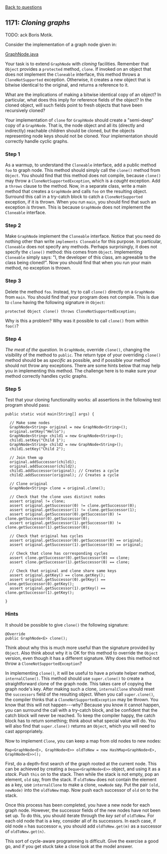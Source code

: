 [Back to questions](../README.md)

## 1171: *Cloning graphs*

TODO: ack Boris Motik.

Consider the implementation of a graph node given in:

[GraphNode.java](../solutions/code/tutorialquestions/question1171/original/GraphNode.java)

Your task is to extend `GraphNode` with *cloning* facilities.  Remember that
`Object` provides a `protected` method, `clone`.  If invoked on
an object that does not implement the `Cloneable` interface, this method throws a
`CloneNotSupported` exception.  Otherwise, it creates a new object that is bitwise
identical to the original, and returns a reference to it.

What are the implications of  making a bitwise identical copy of an object?  In particular,
what does this imply for reference fields of the object?  In the cloned object, will such
fields point to fresh objects that have been recursively cloned?

Your implementation of `clone` for `GraphNode` should create a "semi-deep"
copy of a `GraphNode`.  That is, the node object and all its (directly and indirectly)
reachable children should be cloned, but the objects representing node keys should not be cloned.
Your implementation should correctly handle cyclic graphs.

### Step 1
As a warmup, to understand the `Cloneable`
interface, add a public method `foo` to graph node.  This method should simply call the `clone()`
method from `Object`.  You should find that this method does not compile, because `clone()` may
throw a `CloneNotSupportedException`, which is a *caught* exception.  Add a `throws` clause
to the method.  Now, in a separate class, write a main method that creates a `GraphNode` and calls `foo` on the resulting
object.  Surround this call in a try-catch block to catch a `CloneNotSupported` exception, if it is thrown.
When you run `main`, you should find that such an exception *is* thrown.  This is because `GraphNode`
does not implement the `Cloneable` interface.

### Step 2
Make `GraphNode` implement the `Cloneable` interface.  Notice
that you need do nothing other than write `implements Cloneable` for this purpose.  In particular, `Cloneable`
does not specify any methods.  Perhaps surprisingly, it does not specify the `clone()` method: this comes from `Object`.
Implementing `Cloneable` simply says: "I, the developer of this class, am agreeable to the class being cloned!".  Now you should
find that when you run your main method, no exception is thrown.

### Step 3
Delete the method `foo`.  Instead, try to call `clone()` directly
on a `GraphNode` from `main`.  You should find that your program does not compile.  This is due to `clone`
having the following signature in `Object`:

```
protected Object clone() throws CloneNotSupportedException;
```

Why is this a problem?  Why was it possible to call `clone()` from within `foo()`?

### Step 4
*The meat of the question.*
In `GraphNode`, override `clone()`, changing the visibility of the method to `public`.  The return
type of your overriding `clone()` method should be as *specific* as possible, and if possible your method should
not throw any exceptions.  There are some hints below that may help you in implementing this method.  The challenge
here is to make sure your method correctly handles cyclic graphs.

### Step 5
Test that your cloning functionality works: all assertions in the following test program
should pass:

```
public static void main(String[] args) {

  // Make some nodes
  GraphNode<String> original = new GraphNode<String>();
  original.setKey("Hello");
  GraphNode<String> child1 = new GraphNode<String>();
  child1.setKey("Child 1");
  GraphNode<String> child2 = new GraphNode<String>();
  child1.setKey("Child 2");

  // Join them up
  original.addSuccessor(child1);
  original.addSuccessor(child2);
  child1.addSuccessor(original); // Creates a cycle
  child2.addSuccessor(original); // Creates a cycle

  // Clone original
  GraphNode<String> clone = original.clone();

  // Check that the clone uses distinct nodes
  assert original != clone;
  assert original.getSuccessor(0) != clone.getSuccessor(0);
  assert original.getSuccessor(1) != clone.getSuccessor(1);
  assert original.getSuccessor(0).getSuccessor(0) != clone.getSuccessor(0).getSuccessor(0);
  assert original.getSuccessor(1).getSuccessor(0) != clone.getSuccessor(1).getSuccessor(0);

  // Check that original has cycles
  assert original.getSuccessor(0).getSuccessor(0) == original;
  assert original.getSuccessor(1).getSuccessor(0) == original;

  // Check that clone has corresponding cycles
  assert clone.getSuccessor(0).getSuccessor(0) == clone;
  assert clone.getSuccessor(1).getSuccessor(0) == clone;

  // Check that original and clone share same keys
  assert original.getKey() == clone.getKey();
  assert original.getSuccessor(0).getKey() == clone.getSuccessor(0).getKey();
  assert original.getSuccessor(1).getKey() == clone.getSuccessor(1).getKey();

}
```

### Hints
It should be possible to give `clone()` the following signature:

```
@Override
public GraphNode<E> clone();
```

Think about why this is much more useful than the signature provided by `Object`.  Also think about why it is OK for this method to
override the `Object` version, even though it has a different signature.  Why does this method not throw a `CloneNotSupportedException`?

In implementing `clone()`, it will be useful to have a private helper method, `internalClone()`.  This method should use
`super.clone()` to create a straightforward clone of the graph node.  This takes care of copying the graph node's key.  After making
such a clone, `internalClone` should reset the `successors` field of the resulting object.  When you call `super.clone()`,
the compiler thinks that a `CloneNotSupportedException` may be thrown.  You know that this will not happen---why?  Because you know it cannot
happen, you can surround the call with a try-catch block, and be confident that the catch block will never be reached.  To keep the compiler happy,
the catch block has to return something; think about what special value will do.  You will also find that `super.clone()` returns an
`Object`, which you will need to cast appropriately.

Now to implement `Clone`, you can keep a map from old nodes to new nodes:

```
Map<GraphNode<E>, GraphNode<E>> oldToNew = new HashMap<GraphNode<E>, GraphNode<E>>();
```

First, do a depth-first search of the graph rooted at the current node.  This can be achieved by creating a `Deque<GraphNode<E>>`
object, and using it as a *stack*.  Push `this` on to the stack.  Then while the stack is not empty, pop an element, `old` say, from the stack.
If `oldToNew` does not contain the element as a key, use `internalClone` to make a clone, `newNode` say.  Put the
pair `(old, newNode)` into the `oldToNew` map.  Now push each successor of `old` on to the stack.

Once this process has been completed, you have a new node for each graph node.  However, the successor fields of the new nodes have not been set up.
To do this, you should iterate through the *key set* of `oldToNew`.  For each old node that is a key, consider all of its successors.
In each case, if old node `n` has successor `m`, you should add `oldToNew.get(m)` as a successor of `oldToNew.get(n)`.

This sort of cycle-aware programming is difficult.  Give the exercise a good go, and if you get stuck take a close look at the model answer.

